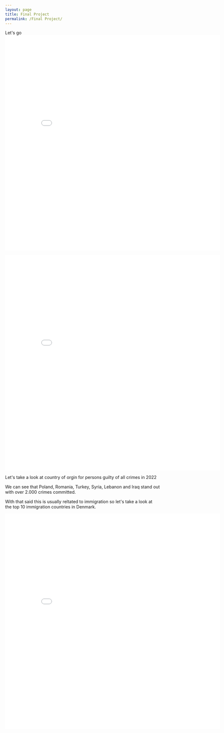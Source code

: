 ```yaml
---
layout: page
title: Final Project
permalink: /Final Project/
---
```

Let's go
<embed 
       type="text/html" 
       src="../final//dk_map_crimerate.html"
       width="700"
       height="700"
       >

<embed 
       type="text/html" 
       src="../final/Crime_Map.html"
       width="700"
       height="700"
       >

Let's take a look at country of orgin for persons guilty of all crimes in 2022

We can see that Poland, Romania, Turkey, Syria, Lebanon and Iraq stand out with over 2.000 crimes committed.

With that said this is usually reltated to immigration so let's take a look at the top 10 immigration countries in Denmark.

<embed 
       type="text/html" 
       src="../final/top10_countries_res.html"
       width="700"
       height="700"
       >